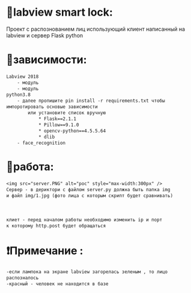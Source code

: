 # 🍪labview smart lock:
 Проект с распознованием лиц использующий клиент написанный на labview и сервер Flask python


# 🍪зависимости: 
    Labview 2018
        - модуль 
        - модуль
    python3.8
        - далее пропишите pin install -r requirements.txt чтобы импоротировать основые зависимости
            или установите список вручную 
                * Flask==2.1.1
                * Pillow==9.1.0
                * opencv-python==4.5.5.64
                * dlib
        - face_recognition


# 🍪работа:
    <img src="server.PNG" alt="poc" style="max-width:300px" />
    Сервер - в дериктори с файлом server.py должна быть папка img 
    и файл img/1.jpg (фото лица с которым скрипт будет сравнивать)

    

    клиет - перед началом работы необходимо изменить ip и порт 
    к которому http.post будет обращаться



# ❗Примечание :
    -если лампока на экране labview загорелась зеленым , то лицо распозналось 
    -красный - человек не находится в базе


